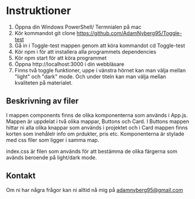 # Instruktioner

1. Öppna din Windows PowerShell/ Termnialen på mac
2. Kör kommandot git clone https://github.com/AdamNyberg95/Toggle-test
3. Gå in i Toggle-test mappen genom att köra kommandot cd Toggle-test
4. Kör npm i för att installera alla programmets dependencies
5. Kör npm start för att köra programmet
6. Öppna http://localhost:3000 i din webbläsare
7. Finns två toggle funktioner, uppe i vänstra hörnet kan man välja mellan "light" och "dark" mode. Och under titeln kan man välja mellan kvaliteten på materialet.

## Beskrivning av filer

I mappen components finns de olika komponenterna som används i App.js. Mappen är uppdelat i två olika mappar, Buttons och Card. I Buttons mappen hittar ni alla olika knappar som används i projektet och i Card mappen finns korten som inehålelr info om prdukter, pris etc. Komponenterna är stylade med css filer som ligger i samma map.

index.css är filen som används för att bestämma de olika färgerna som avänds beroende på light/dark mode.

## Kontakt

Om ni har några frågor kan ni alltid nå mig på adamnyberg95@gmail.com
